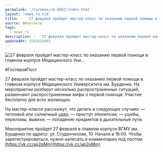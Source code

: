 ```yaml
---
permalink: '/ru/news/vk-6852/index.html'
layout: 'news.ru.njk'
title: '   27 февраля пройдет мастер-класс по оказанию первой помощи в главном корпусе Медицинского Уни…'
source: ВКонтакте
tags:
  - news_ru
description: '   27 февраля пройдет мастер-класс по оказанию первой помощи в главном корпусе Медицинского Уни…'
updatedAt: 1582626601
---
```

![   27 февраля пройдет мастер-класс по оказанию первой помощи в главном корпусе Медицинского Уни…](https://sun9-44.userapi.com/impg/c857228/v857228938/f8811/BWn8VE5Qpro.jpg?size=1280x851&quality=96&sign=b515439ea6ce470becc90c7feddf04e3&c_uniq_tag=EroS66tVE5jRpT4Hzty-XEtf4d4sR7Hktpoa0zP5VeY&type=album)

#ГостевойПост

27 февраля пройдет мастер-класс по оказанию первой помощи в главном корпусе Медицинского Университета им. Бурденко. На мероприятии разберут несколько распространенных ситуаций, развенчают распространенные мифы о первой помощи. Участие бесплатно для всех желающих.

На мастер-классе расскажут, что делать в следующих случаях:
— тепловой или солнечный удар;
— приступ эпилепсии;
— ушибы, переломы, вывихи;
— попадение предметов в дыхательные пути.

Мероприятие пройдет 27 февраля в главном корпусе ВГМУ им. Бурденко по адресу: ул. Студенческая, 10. Начало в 16:00. Чтобы зарегистрироваться, нужно написать в комментарии под постом: [https://vk.cc/ap2pMm](https://vk.cc/ap2pMm)
